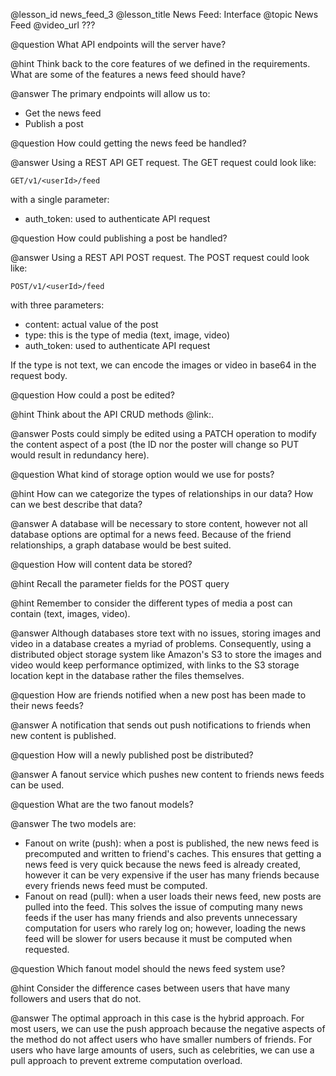 @lesson_id
news_feed_3
@lesson_title
News Feed: Interface
@topic
News Feed
@video_url
???

@question
What API endpoints will the server have?

@hint
Think back to the core features of we defined in the requirements. What are some of the features a news feed should have?

@answer
The primary endpoints will allow us to:
- Get the news feed
- Publish a post

@question
How could getting the news feed be handled?

@answer
Using a REST API GET request. The GET request could look like:

`GET/v1/<userId>/feed`

with a single parameter:
- auth_token: used to authenticate API request

@question
How could publishing a post be handled?

@answer
Using a REST API POST request. The POST request could look like:

`POST/v1/<userId>/feed`

with three parameters:
- content: actual value of the post
- type: this is the type of media (text, image, video)
- auth_token: used to authenticate API request

If the type is not text, we can encode the images or video in base64 in the request body.


@question
How could a post be edited?

@hint
Think about the API CRUD methods @link:[](api1).

@answer
Posts could simply be edited using a PATCH operation to modify the content aspect of a post (the ID nor the poster will change so PUT would result in redundancy here).

@question
What kind of storage option would we use for posts?

@hint
How can we categorize the types of relationships in our data? How can we best describe that data?

@answer
A database will be necessary to store content, however not all database options are optimal for a news feed. Because of the friend relationships, a graph database would be best suited.

@question
How will content data be stored?

@hint
Recall the parameter fields for the POST query

@hint
Remember to consider the different types of media a post can contain (text, images, video).

@answer
Although databases store text with no issues, storing images and video in a database creates a myriad of problems. Consequently, using a distributed object storage system like Amazon's S3 to store the images and video would keep performance optimized, with links to the S3 storage location kept in the database rather the files themselves.

@question
How are friends notified when a new post has been made to their news feeds?

@answer
A notification that sends out push notifications to friends when new content is published.

@question
How will a newly published post be distributed?

@answer
A fanout service which pushes new content to friends news feeds can be used.

@question
What are the two fanout models?

@answer
The two models are:
- Fanout on write (push): when a post is published, the new news feed is precomputed and written to friend's caches. This ensures that getting a news feed is very quick because the news feed is already created, however it can be very expensive if the user has many friends because every friends news feed must be computed.
- Fanout on read (pull): when a user loads their news feed, new posts are pulled into the feed. This solves the issue of computing many news feeds if the user has many friends and also prevents unnecessary computation for users who rarely log on; however, loading the news feed will be slower for users because it must be computed when requested.


@question
Which fanout model should the news feed system use?

@hint
Consider the difference cases between users that have many followers and users that do not.

@answer
The optimal approach in this case is the hybrid approach. For most users, we can use the push approach because the negative aspects of the method do not affect users who have smaller numbers of friends. For users who have large amounts of users, such as celebrities, we can use a pull approach to prevent extreme computation overload.